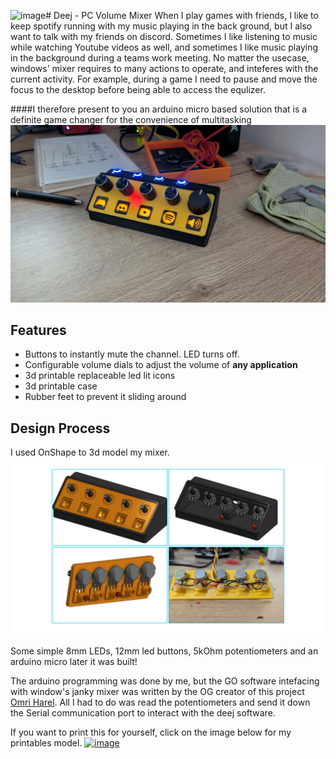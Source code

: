 <img width="1149" height="619" alt="image" src="https://github.com/user-attachments/assets/cb274ebf-9f73-4b12-8da4-87355facd9a3" /># Deej - PC Volume Mixer
When I play games with friends, I like to keep spotify running with my music playing in the back ground, but I also want to talk with my friends on discord. 
Sometimes I like listening to music while watching Youtube videos as well, and sometimes I like music playing in the background during a teams work meeting. 
No matter the usecase, windows' mixer requires to many actions to operate, and inteferes with the current activity. For example, during a game I need to pause and move the focus to the desktop before being able to access the equlizer.
 
####I therefore present to you an arduino micro based solution that is a definite game changer for the convenience of multitasking
![Finished Product](/assets/Finished_Deej.jpg)

## Features
- Buttons to instantly mute the channel. LED turns off.
- Configurable volume dials to adjust the volume of **any application**
- 3d printable replaceable led lit icons
- 3d printable case
- Rubber feet to prevent it sliding around

## Design Process

I used OnShape to 3d model my mixer.
![Collage](/assets/Collage.png)

Some simple 8mm LEDs, 12mm led buttons, 5kOhm potentiometers and an arduino micro later it was built!

The arduino programming was done by me, but the GO software intefacing with window's janky mixer was written by the OG creator of this project [Omri Harel](https://github.com/omriharel/deej).
All I had to do was read the potentiometers and send it down the Serial communication port to interact with the deej software.

If you want to print this for yourself, click on the image below for my printables model.
[<img width="1149" height="619" alt="image" src="https://github.com/user-attachments/assets/02852687-7a4a-4939-b758-c112217c5d8e" />](https://www.printables.com/model/1348358-deej-with-leds)
